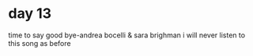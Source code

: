 # day 13 
time to say good bye-andrea bocelli & sara brighman 
i will never listen to this song as before 
